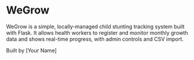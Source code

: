 # WeGrow

WeGrow is a simple, locally-managed child stunting tracking system built with Flask.
It allows health workers to register and monitor monthly growth data and shows real-time progress, with admin controls and CSV import.

Built by [Your Name]

